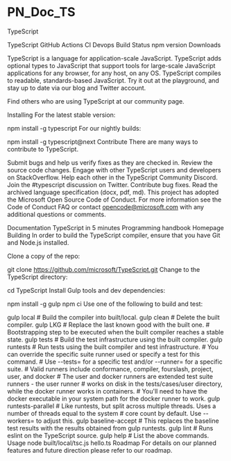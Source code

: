 # PN_Doc_TS
TypeScript

TypeScript
GitHub Actions CI Devops Build Status npm version Downloads

TypeScript is a language for application-scale JavaScript. TypeScript adds optional types to JavaScript that support tools for large-scale JavaScript applications for any browser, for any host, on any OS. TypeScript compiles to readable, standards-based JavaScript. Try it out at the playground, and stay up to date via our blog and Twitter account.

Find others who are using TypeScript at our community page.

Installing
For the latest stable version:

npm install -g typescript
For our nightly builds:

npm install -g typescript@next
Contribute
There are many ways to contribute to TypeScript.

Submit bugs and help us verify fixes as they are checked in.
Review the source code changes.
Engage with other TypeScript users and developers on StackOverflow.
Help each other in the TypeScript Community Discord.
Join the #typescript discussion on Twitter.
Contribute bug fixes.
Read the archived language specification (docx, pdf, md).
This project has adopted the Microsoft Open Source Code of Conduct. For more information see the Code of Conduct FAQ or contact opencode@microsoft.com with any additional questions or comments.

Documentation
TypeScript in 5 minutes
Programming handbook
Homepage
Building
In order to build the TypeScript compiler, ensure that you have Git and Node.js installed.

Clone a copy of the repo:

git clone https://github.com/microsoft/TypeScript.git
Change to the TypeScript directory:

cd TypeScript
Install Gulp tools and dev dependencies:

npm install -g gulp
npm ci
Use one of the following to build and test:

gulp local             # Build the compiler into built/local.
gulp clean             # Delete the built compiler.
gulp LKG               # Replace the last known good with the built one.
                       # Bootstrapping step to be executed when the built compiler reaches a stable state.
gulp tests             # Build the test infrastructure using the built compiler.
gulp runtests          # Run tests using the built compiler and test infrastructure.
                       # You can override the specific suite runner used or specify a test for this command.
                       # Use --tests=<testPath> for a specific test and/or --runner=<runnerName> for a specific suite.
                       # Valid runners include conformance, compiler, fourslash, project, user, and docker
                       # The user and docker runners are extended test suite runners - the user runner
                       # works on disk in the tests/cases/user directory, while the docker runner works in containers.
                       # You'll need to have the docker executable in your system path for the docker runner to work.
gulp runtests-parallel # Like runtests, but split across multiple threads. Uses a number of threads equal to the system
                       # core count by default. Use --workers=<number> to adjust this.
gulp baseline-accept   # This replaces the baseline test results with the results obtained from gulp runtests.
gulp lint              # Runs eslint on the TypeScript source.
gulp help              # List the above commands.
Usage
node built/local/tsc.js hello.ts
Roadmap
For details on our planned features and future direction please refer to our roadmap.
